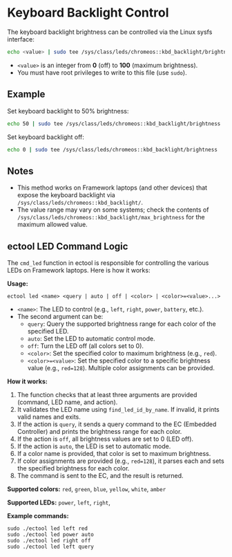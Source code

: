 
# Keyboard Backlight Control

The keyboard backlight brightness can be controlled via the Linux sysfs interface:

```sh
echo <value> | sudo tee /sys/class/leds/chromeos::kbd_backlight/brightness
```

- `<value>` is an integer from **0** (off) to **100** (maximum brightness).
- You must have root privileges to write to this file (use `sudo`).

## Example

Set keyboard backlight to 50% brightness:

```sh
echo 50 | sudo tee /sys/class/leds/chromeos::kbd_backlight/brightness
```

Set keyboard backlight off:

```sh
echo 0 | sudo tee /sys/class/leds/chromeos::kbd_backlight/brightness
```

## Notes
- This method works on Framework laptops (and other devices) that expose the keyboard backlight via `/sys/class/leds/chromeos::kbd_backlight/`.
- The value range may vary on some systems; check the contents of `/sys/class/leds/chromeos::kbd_backlight/max_brightness` for the maximum allowed value.



## ectool LED Command Logic

The `cmd_led` function in ectool is responsible for controlling the various LEDs on Framework laptops. Here is how it works:

**Usage:**

```
ectool led <name> <query | auto | off | <color> | <color>=<value>...>
```

- `<name>`: The LED to control (e.g., `left`, `right`, `power`, `battery`, etc.).
- The second argument can be:
  - `query`: Query the supported brightness range for each color of the specified LED.
  - `auto`: Set the LED to automatic control mode.
  - `off`: Turn the LED off (all colors set to 0).
  - `<color>`: Set the specified color to maximum brightness (e.g., `red`).
  - `<color>=<value>`: Set the specified color to a specific brightness value (e.g., `red=128`). Multiple color assignments can be provided.

**How it works:**

1. The function checks that at least three arguments are provided (command, LED name, and action).
2. It validates the LED name using `find_led_id_by_name`. If invalid, it prints valid names and exits.
3. If the action is `query`, it sends a query command to the EC (Embedded Controller) and prints the brightness range for each color.
4. If the action is `off`, all brightness values are set to 0 (LED off).
5. If the action is `auto`, the LED is set to automatic mode.
6. If a color name is provided, that color is set to maximum brightness.
7. If color assignments are provided (e.g., `red=128`), it parses each and sets the specified brightness for each color.
8. The command is sent to the EC, and the result is returned.

**Supported colors:** `red`, `green`, `blue`, `yellow`, `white`, `amber`

**Supported LEDs:** `power`, `left`, `right`,

**Example commands:**

```
sudo ./ectool led left red
sudo ./ectool led power auto
sudo ./ectool led right off
sudo ./ectool led left query
```

